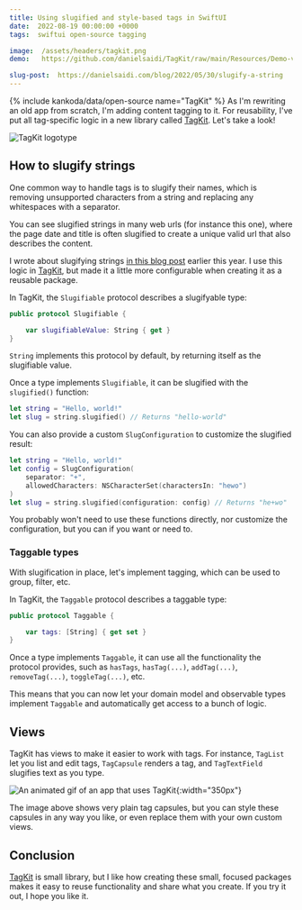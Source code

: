 ```yaml
---
title: Using slugified and style-based tags in SwiftUI
date:  2022-08-19 00:00:00 +0000
tags:  swiftui open-source tagging

image:  /assets/headers/tagkit.png
demo:   https://github.com/danielsaidi/TagKit/raw/main/Resources/Demo-v2.gif

slug-post:  https://danielsaidi.com/blog/2022/05/30/slugify-a-string
---
```


{% include kankoda/data/open-source name="TagKit" %}
As I'm rewriting an old app from scratch, I'm adding content tagging to it. For reusability, I've put all tag-specific logic in a new library called [TagKit]({{project.url}}). Let's take a look!

![TagKit logotype]({{page.image}})


## How to slugify strings

One common way to handle tags is to slugify their names, which is removing unsupported characters from a string and replacing any whitespaces with a separator.

You can see slugified strings in many web urls (for instance this one), where the page date and title is often slugified to create a unique valid url that also describes the content.

I wrote about slugifying strings [in this blog post]({{page.slug-post}}) earlier this year. I use this logic in [TagKit]({{project.url}}), but made it a little more configurable when creating it as a reusable package.

In TagKit, the ``Slugifiable`` protocol describes a slugifyable type:

```swift
public protocol Slugifiable {

    var slugifiableValue: String { get }
}
```

`String` implements this protocol by default, by returning itself as the slugifiable value.

Once a type implements ``Slugifiable``, it can be slugified with the `slugified()` function:

```swift
let string = "Hello, world!"
let slug = string.slugified() // Returns "hello-world"
```

You can also provide a custom ``SlugConfiguration`` to customize the slugified result:

```swift
let string = "Hello, world!"
let config = SlugConfiguration(
    separator: "+",
    allowedCharacters: NSCharacterSet(charactersIn: "hewo")
)
let slug = string.slugified(configuration: config) // Returns "he+wo"
```

You probably won't need to use these functions directly, nor customize the configuration, but you can if you want or need to.


### Taggable types

With slugification in place, let's implement tagging, which can be used to group, filter, etc.

In TagKit, the ``Taggable`` protocol describes a taggable type:

```swift
public protocol Taggable {

    var tags: [String] { get set }
}
```

Once a type implements ``Taggable``, it can use all the functionality the protocol provides, such as `hasTags`, `hasTag(...)`, `addTag(...)`, `removeTag(...)`, `toggleTag(...)`, etc.

This means that you can now let your domain model and observable types implement ``Taggable`` and automatically get access to a bunch of logic.


## Views

TagKit has views to make it easier to work with tags. For instance, ``TagList`` let you list and edit tags, ``TagCapsule`` renders a tag, and ``TagTextField`` slugifies text as you type.

![An animated gif of an app that uses TagKit]({{page.demo}}){:width="350px"}

The image above shows very plain tag capsules, but you can style these capsules in any way you like, or even replace them with your own custom views.


## Conclusion

[TagKit]({{project.url}}) is small library, but I like how creating these small, focused packages makes it easy to reuse functionality and share what you create. If you try it out, I hope you like it.